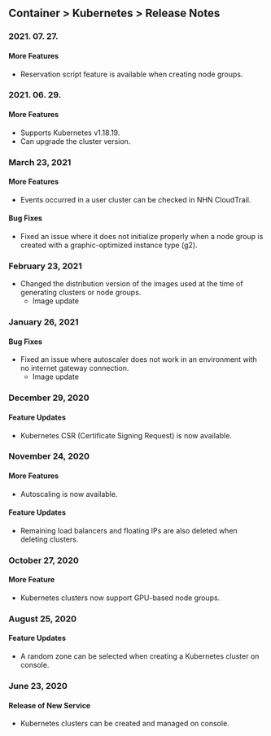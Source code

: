 ## Container > Kubernetes > Release Notes

### 2021. 07. 27.

#### More Features
* Reservation script feature is available when creating node groups.

### 2021. 06. 29.
#### More Features

* Supports Kubernetes v1.18.19.
* Can upgrade the cluster version.

### March 23, 2021
#### More Features
* Events occurred in a user cluster can be checked in NHN CloudTrail.

#### Bug Fixes
* Fixed an issue where it does not initialize properly when a node group is created with a graphic-optimized instance type (g2).

### February 23, 2021
* Changed the distribution version of the images used at the time of generating clusters or node groups.
  * Image update

### January 26, 2021
#### Bug Fixes

* Fixed an issue where autoscaler does not work in an environment with no internet gateway connection.
  * Image update

### December 29, 2020
#### Feature Updates
- Kubernetes CSR (Certificate Signing Request) is now available.

### November 24, 2020
#### More Features
- Autoscaling is now available.
#### Feature Updates
- Remaining load balancers and floating IPs are also deleted when deleting clusters.

### October 27, 2020
#### More Feature
* Kubernetes clusters now support GPU-based node groups.

### August 25, 2020
#### Feature Updates
* A random zone can be selected when creating a Kubernetes cluster on console.

### June 23, 2020
#### Release of New Service 
* Kubernetes clusters can be created and managed on console. 
